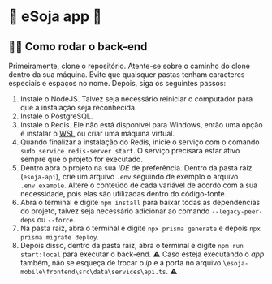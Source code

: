 # :vibration_mode: eSoja app :seedling:
## :running_woman: Como rodar o back-end

Primeiramente, clone o repositório. Atente-se sobre o caminho do clone dentro da sua máquina. Evite que quaisquer pastas tenham caracteres especiais e espaços no nome. Depois, siga os seguintes passos:

1. Instale o NodeJS. Talvez seja necessário reiniciar o computador para que a instalação seja reconhecida.
2. Instale o PostgreSQL.
3. Instale o Redis. Ele não está disponível para Windows, então uma opção é instalar o [WSL](https://docs.microsoft.com/en-us/windows/wsl/install) ou criar uma máquina virtual.
4. Quando finalizar a instalação do Redis, inicie o serviço com o comando `sudo service redis-server start`. O serviço precisará estar ativo sempre que o projeto for executado.
5. Dentro abra o projeto na sua *IDE* de preferência. Dentro da pasta raiz (`esoja-api`), crie um arquivo `.env` seguindo de exemplo o arquivo `.env.example`. Altere o conteúdo de cada variável de acordo com a sua necessidade, pois elas são utilizadas dentro do código-fonte.
6. Abra o terminal e digite `npm install` para baixar todas as dependências do projeto, talvez seja necessário adicionar ao comando `--legacy-peer-deps` ou `--force`.
7. Na pasta raiz, abra o terminal e digite `npx prisma generate` e depois `npx prisma migrate deploy`.
8. Depois disso, dentro da pasta raiz, abra o terminal e digite `npm run start:local` para executar o back-end. :warning: Caso esteja executando o *app* também, não se esqueça de trocar o *ip* e a porta no arquivo `\esoja-mobile\frontend\src\data\services\api.ts`. :warning:
